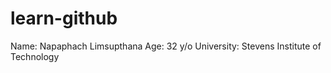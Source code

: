 # learn-github

Name: Napaphach Limsupthana
Age: 32 y/o
University: Stevens Institute of Technology
